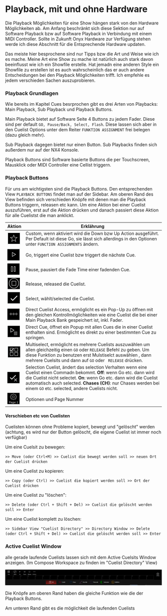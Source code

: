 # Playback, mit und ohne Hardware	

Die Playback Möglichkeiten für eine Show hängen stark von den Hardware Möglichkeiten ab. Am Anfang beschränkt sich diese Sektion nur auf Software Playback bzw auf Software Playback in Verbindung mit einem MIDI Controller. Sollte in Zukunft Onyx Hardware zur Verfügung stehen werde ich diese Abschnitt für die Entsprechende Hardware updaten. 

Das meiste hier besprochene sind nur Tipps bzw die Art und Weise wie ich es mache. Meine Art eine Show zu mache ist natürlich auch stark davon beeinflusst wie ich ein Showfile erstelle. Hat jemadn eine anderen Style ein Showfile zu erstellen ist es auch wahrscheinlich das er auch andere Entscheidungen bei den Playback Möglichkeiten trifft. Ich empfehle es jedem verschieden Sachen auszuprobieren. 

### Playback Grundlagen

Wie bereits im Kapitel Cues besrprochen gibt es drei Arten von Playbacks: Main Playback, Sub Playback und Playback Buttons.

Main Playback bietet auf Software Seite 4 Buttons zu jedem Fader. Diese sind per default `GO, Pause/Back, Select, Flash`. Diese lassen sich aber in den Cuelist Options unter dem Reiter `FUNKTION ASSIGNMENT` frei belegen (dazu gleich mehr). 

Sub Playback dagegen bietet nur einen Button. Sub Playbacks finden sich außerdem nur auf der NX4 Konsole.

Playback Buttons sind Software basierte Buttons die per Touchscreen, Mausklick oder MIDI Controller eine Cellist triggern.

### Playback Buttons

Für uns am wichtigsten sind die Playback Buttons. Den entsprechenden View `PLAYBACK BUTTONS` findet man auf der Sidebar. Am oberen Rand des View befinden sich verschieden Knöpfe mit denen man die Playback Buttons triggern, releasen etc kann. Um eine Aktion bei einer Cuelist auszuführen, erst auf die Aktion drücken und danach passiert diese Aktion für alle Cuelistst die man anklickt.



| Aktion                | Erklährung                                                   |
| --------------------- | ------------------------------------------------------------ |
| ![1](Pics/14_1.PNG)   | Custom, wenn aktiviert wird die Down bzw Up Action ausgeführt. Per Default ist diese Go, sie lässt sich allerdings in den Optionen unter `FUNCTION ASSIGNMENTS` ändern. |
| ![2](Pics/14_2.PNG)   | Go, triggert eine Cuelist bzw triggert die nächste Cue.      |
| ![3](Pics/14_3.PNG)   | Pause, pausiert die Fade Time einer fadenden Cue.            |
| ![4](Pics/14_4.PNG)   | Release, released die Cuelist.                               |
| ![5](Pics/14_5.PNG)   | Select, wählt/selected die Cuelist.                          |
| ![6](Pics/14_6.PNG)   | Direct Cuelist Access, ermöglicht es ein Pop-Up zu öffnen mit den gleichen Kontrollmöglichkeiten wie eine Cuelist die bei einer Main Playback Bank gespeichert ist, inkl. Fader. |
| ![7](Pics/14_7.PNG)   | Direct Cue, öffnet ein Popup mit allen Cues die in einer Cuelist enthalten sind. Ermöglicht es direkt zu einer bestimmten Cue zu springen. |
| ![8](Pics/14_8.PNG)   | Multiselect, ermöglicht es mehrere Cuelists auszuwählen um allen gleichzeitig einen `GO` oder `RELEASE` Befehl zu geben. Um diese Funktion zu benutzen erst Mulstiselct auswählen , dann mehrere Cuelsits und dann auf `GO` oder ` RELEASE` drücken. |
| ![9](Pics/14_9.PNG)   | Selection Cuelist, ändert das selection Verhalten wenn eine Cuelist einen Commadn bekommt. **Off**: wenn Go etc. dann wird die Cuelist nicht selectet. **On**: wenn Go etc. dann wird die Cuelist automatisch auch selected. **Chases (CH)**: nur Chases werden bei einem `GO` etc. selected, andere Cuelists nicht. |
| ![10](Pics/14_10.PNG) | Optionen und Page Nummer                                     |

#### Verschieben etc von Cuelisten

Cuelisten können ohne Probleme kopiert, bewegt und "gelöscht" werden (achtung, es wird nur der Button gelöscht, die eigene Cuelist ist immer noch verfügbar)

Um eine Cuelsit zu bewegen: 

```
>> Move (oder Ctrl+M) >> Cuelist die bewegt werden soll >> neuen Ort der Cuelist drücken
```

Um eine Cuelist zu kopieren:

```
>> Copy (oder Ctrl) >> Cuelist die kopiert werden soll >> Ort der Cuelist drücken
```

Um eine Cuelist zu "löschen":

```
>> Delete (oder Ctrl + Shift + Del) >> Cuelist die gelöscht werden soll >> Enter
```

Um eine Cuelist komplett zu löschen:

```
>> Sidebar View "Cuelist Directory" >> Directory Window >> Delete (oder Ctrl + Shift + Del) >> Cuelist die gelöscht werden soll >> Enter
```

### Active Cuelist Window

alle gerade laufende Cuelists lassen sich mit dem Active Cuelsits Window anzeigen. (Im Compose Workspace zu finden im "Cuelist Directory" View)

![AC](Pics/14_ActiveCuelists.PNG)

Die Knöpfe am oberen Rand haben die gleiche Funktion wie die der Playback Buttons. 

Am unteren Rand gibt es die möglichkeit die laufenden Cuelists 